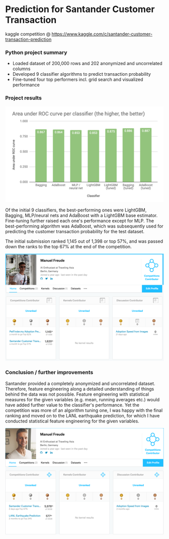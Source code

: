 # Prediction for Santander Customer Transaction
kaggle competition @ https://www.kaggle.com/c/santander-customer-transaction-prediction

### Python project summary

- Loaded dataset of 200,000 rows and 202 anonymized and uncorrelated columns
- Developed 9 classifier algorithms to predict transaction probability
- Fine-tuned four top performers incl. grid search and visualized performance

### Project results

![Results](https://github.com/manuelfreude/kagglesantander/blob/master/santander_results.png)

Of the initial 9 classifiers, the best-performing ones were LightGBM, Bagging, MLP/neural nets and AdaBoost with a LightGBM base estimator. Fine-tuning further raised each one's performance except for MLP. The best-performing algorithm was AdaBoost, which was subsequently used for predicting the customer transaction probability for the test dataset.

The initial submission ranked 1,145 out of 1,398 or top 57%, and was passed down the ranks to the top 67% at the end of the competition.

![kaggle_i](https://github.com/manuelfreude/kagglesantander/blob/master/kaggle_dashboard_santander_i.png)

### Conclusion / further improvements

Santander provided a completely anonymized and uncorrelated dataset. Therefore, feature engineering along a detailed understanding of things behind the data was not possible. Feature engineering with statistical measures for the given variables (e.g. mean, running averages etc.) would have added further value to the classifier's performance. Yet the competition was more of an algorithm tuning one, I was happy with the final ranking and moved on to the LANL earthquake prediction, for which I have conducted statistical feature engineering for the given variables.

![kaggle_fin](https://github.com/manuelfreude/kagglesantander/blob/master/kaggle_dashboard_santander_ii.png)
